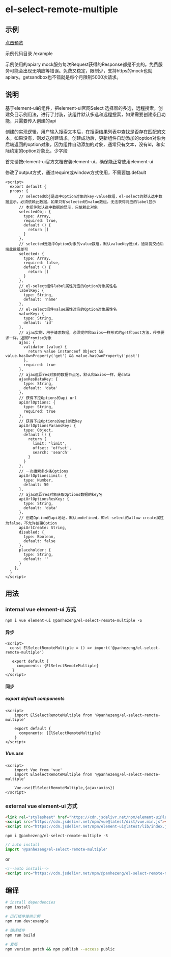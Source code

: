 # el-select-remote-multiple

## 示例

[点击预览](https://panhezeng.github.io/el-select-remote-multiple/)

示例代码目录 /example

示例使用的apiary mock服务每次Request获得的Response都是不变的。免费服务可能会出现无响应等错误。免费又稳定，限制少，支持https的mock也就apiary。getsandbox也不错就是每个月限制5000次请求。

## 说明

基于element-ui的组件，把element-ui官网Select 选择器的多选，远程搜索，创建条目示例用法，进行了封装，该组件默认多选和远程搜索，如果需要创建条目功能，只需要传入创建的api

创建的实现逻辑，用户输入搜索文本后，在搜索结果列表中查找是否存在匹配的文本，如果没有，则发送创建请求，创建成功后，更新组件自动添加的option对象为后端返回的option对象，因为组件自动添加的对象，通常只有文本，没有id，和实际约定的option对象比，少字段

首先请按element-ui官方文档安装element-ui，确保能正常使用element-ui

修改了output方式，通过require或window方式使用，不需要加.default

```vue
<script>
  export default {
  props: {
      // selectedObj是选中Option对象的key-value数组，el-select的默认选中数据显示，必须依赖此数据，如果只有selected的value数组，无法获得对应的label显示
      // 本组件默认选中数据的显示，只依赖此对象
      selectedObj: {
        type: Array,
        required: true,
        default () {
          return []
        }
      },
      // selected是选中Option对象的value数组，默认valueKey是id，通常提交给后端此数组即可
      selected: {
        type: Array,
        required: false,
        default () {
          return []
        }
      },
      // el-select组件label属性对应的Option对象属性名
      labelKey: {
        type: String,
        default: 'name'
      },
      // el-select组件value属性对应的Option对象属性名
      valueKey: {
        type: String,
        default: 'id'
      },
      // ajax实例，用于请求数据，必须提供和axios一样形式的get和post方法，传参要求一样，返回Promise对象
      ajax: {
        validator (value) {
          return value instanceof Object && value.hasOwnProperty('get') && value.hasOwnProperty('post')
        },
        required: true
      },
      // ajax返回res对象的数据节点名，默认和axios一样，是data
      ajaxResDataKey: {
        type: String,
        default: 'data'
      },
      // 获得下拉Options的api url
      apiUrlOptions: {
        type: String,
        required: true
      },
      // 获得下拉Options的api参数key
      apiUrlOptionsParamsKey: {
        type: Object,
        default () {
          return {
            limit: 'limit',
            offset: 'offset',
            search: 'search'
          }
        }
      },
      // 一次搜索多少条Options
      apiUrlOptionsLimit: {
        type: Number,
        default: 50
      },
      // ajax返回res对象获取Options数据的key名
      apiUrlOptionsResKey: {
        type: String,
        default: 'data'
      },
      // 创建Option的api地址，默认undefined，即el-select的allow-create属性为false，不允许创建Option
      apiUrlCreate: String,
      disabled: {
        type: Boolean,
        default: false
      },
      placeholder: {
        type: String,
        default: ''
      }
    },
  }
</script>
```

## 用法

### internal vue element-ui 方式

`npm i vue element-ui @panhezeng/el-select-remote-multiple -S`

#### 异步
```vue
<script>
  const ElSelectRemoteMultiple = () => import('@panhezeng/el-select-remote-multiple')

   export default {
     components: {ElSelectRemoteMultiple}
   }
</script>
```

#### 同步

##### export default components
```vue
<script>
    import ElSelectRemoteMultiple from '@panhezeng/el-select-remote-multiple'

    export default {
      components: {ElSelectRemoteMultiple}
    }
</script>
```

##### Vue.use
```vue
<script>
    import Vue from 'vue'
    import ElSelectRemoteMultiple from '@panhezeng/el-select-remote-multiple'

    Vue.use(ElSelectRemoteMultiple,{ajax:axios})
</script>
```

### external vue element-ui 方式

```html
<link rel="stylesheet" href="https://cdn.jsdelivr.net/npm/element-ui@latest/lib/theme-chalk/index.css">
<script src="https://cdn.jsdelivr.net/npm/vue@latest/dist/vue.min.js"></script>
<script src="https://cdn.jsdelivr.net/npm/element-ui@latest/lib/index.js"></script>
```

`npm i @panhezeng/el-select-remote-multiple -S`

```javascript
// auto install
import '@panhezeng/el-select-remote-multiple'
```
or
```html
<!--auto install-->
<script src="https://cdn.jsdelivr.net/npm/@panhezeng/el-select-remote-multiple@latest/dist/el-select-remote-multiple.min.js"></script>
```

## 编译

``` bash
# install dependencies
npm install

# 运行插件使用示例
npm run dev:example

# 编译插件
npm run build

# 发版
npm version patch && npm publish --access public

```

